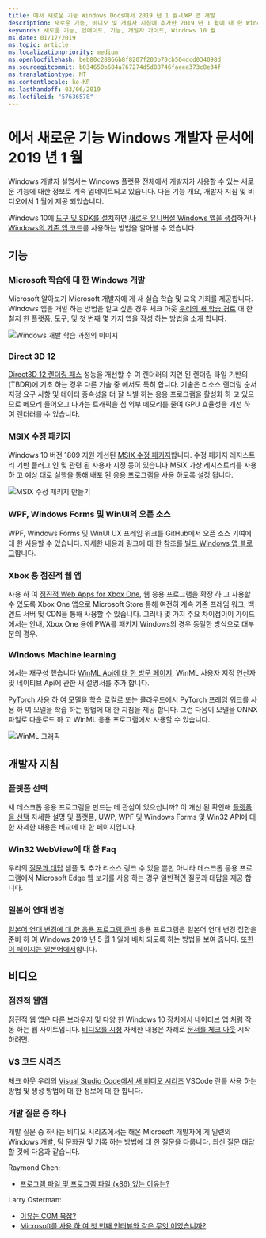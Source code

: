 ```yaml
---
title: 에서 새로운 기능 Windows Docs에서 2019 년 1 월-UWP 앱 개발
description: 새로운 기능, 비디오 및 개발자 지침에 추가한 2019 년 1 월에 대 한 Windows 10 개발자 설명서
keywords: 새로운 기능, 업데이트, 기능, 개발자 가이드, Windows 10 월
ms.date: 01/17/2019
ms.topic: article
ms.localizationpriority: medium
ms.openlocfilehash: beb80c28866b8f8207f203b70cb504dcd034098d
ms.sourcegitcommit: b034650b684a767274d5d88746faeea373c8e34f
ms.translationtype: MT
ms.contentlocale: ko-KR
ms.lasthandoff: 03/06/2019
ms.locfileid: "57636578"
---
```

# <a name="whats-new-in-the-windows-developer-docs-in-january-2019"></a>에서 새로운 기능 Windows 개발자 문서에 2019 년 1 월

Windows 개발자 설명서는 Windows 플랫폼 전체에서 개발자가 사용할 수 있는 새로운 기능에 대한 정보로 계속 업데이트되고 있습니다. 다음 기능 개요, 개발자 지침 및 비디오에서 1 월에 제공 되었습니다.

Windows 10에 [도구 및 SDK를 설치](https://go.microsoft.com/fwlink/?LinkId=821431)하면 [새로운 유니버설 Windows 앱을 생성](../get-started/create-uwp-apps.md)하거나 [Windows의 기존 앱 코드](../porting/index.md)를 사용하는 방법을 알아볼 수 있습니다.

## <a name="features"></a>기능

### <a name="windows-development-on-microsoft-learn"></a>Microsoft 학습에 대 한 Windows 개발

Microsoft 알아보기 Microsoft 개발자에 게 새 실습 학습 및 교육 기회를 제공합니다. Windows 앱을 개발 하는 방법을 알고 싶은 경우 체크 아웃 [우리의 새 학습 경로](https://docs.microsoft.com/learn/paths/develop-windows10-apps/) 대 한 철저 한 플랫폼, 도구, 및 첫 번째 몇 가지 앱을 작성 하는 방법을 소개 합니다.

![Windows 개발 학습 과정의 이미지](images/windows-learn.png)

### <a name="direct-3d-12"></a>Direct 3D 12

[Direct3D 12 렌더링 패스](/windows/desktop/direct3d12/direct3d-12-render-passes) 성능을 개선할 수 여 렌더러의 지연 된 렌더링 타일 기반의 (TBDR)에 기초 하는 경우 다른 기술 중 에서도 특히 합니다. 기술은 리소스 렌더링 순서 지정 요구 사항 및 데이터 종속성을 더 잘 식별 하는 응용 프로그램을 활성화 하 고 있으므로 메모리 들어오고 나가는 트래픽을 칩 외부 메모리를 줄여 GPU 효율성을 개선 하 여 렌더러를 수 있습니다.

### <a name="msix-modification-packages"></a>MSIX 수정 패키지

Windows 10 버전 1809 지원 개선된 [MSIX 수정 패키지](https://docs.microsoft.com/windows/msix/modification-package-1809-update)합니다. 수정 패키지 레지스트리 기반 플러그 인 및 관련 된 사용자 지정 등이 있습니다 MSIX 가상 레지스트리를 사용 하 고 예상 대로 실행을 통해 배포 된 응용 프로그램을 사용 하도록 설정 됩니다.

![MSIX 수정 패키지 만들기](images/msix-modification-package.png)

### <a name="open-source-of-wpf-windows-forms-and-winui"></a>WPF, Windows Forms 및 WinUI의 오픈 소스

WPF, Windows Forms 및 WinUI UX 프레임 워크를 GitHub에서 오픈 소스 기여에 대 한 사용할 수 있습니다. 자세한 내용과 링크에 대 한 참조를 [빌드 Windows 앱 블로그](https://blogs.windows.com/buildingapps/2018/12/04/announcing-open-source-of-wpf-windows-forms-and-winui-at-microsoft-connect-2018/#OKZjJs1VVTrMMtkL.97)합니다.

### <a name="progressive-web-apps-for-xbox"></a>Xbox 용 점진적 웹 앱

사용 하 여 [점진적 Web Apps for Xbox One](https://docs.microsoft.com/microsoft-edge/progressive-web-apps/xbox-considerations), 웹 응용 프로그램을 확장 하 고 사용할 수 있도록 Xbox One 앱으로 Microsoft Store 통해 여전히 계속 기존 프레임 워크, 백 엔드 서버 및 CDN을 통해 사용할 수 있습니다. 그러나 몇 가지 주요 차이점이이 가이드에서는 안내, Xbox One 용에 PWA를 패키지 Windows의 경우 동일한 방식으로 대부분의 경우.

### <a name="windows-machine-learning"></a>Windows Machine learning

에서는 재구성 했습니다 [WinML Api에 대 한 방문 페이지](https://docs.microsoft.com/windows/ai/api-reference), WinML 사용자 지정 연산자 및 네이티브 Api에 관한 새 설명서를 추가 합니다.

[PyTorch 사용 하 여 모델을 학습](https://docs.microsoft.com/windows/ai/train-model-pytorch) 로컬로 또는 클라우드에서 PyTorch 프레임 워크를 사용 하 여 모델을 학습 하는 방법에 대 한 지침을 제공 합니다. 그런 다음이 모델을 ONNX 파일로 다운로드 하 고 WinML 응용 프로그램에서 사용할 수 있습니다.

![WinML 그래픽](images/winml-graphic.png)

## <a name="developer-guidance"></a>개발자 지침

### <a name="choose-your-platform"></a>플랫폼 선택

새 데스크톱 응용 프로그램을 만드는 데 관심이 있으십니까? 이 개선 된 확인해 [플랫폼을 선택](https://docs.microsoft.com/windows/desktop/choose-your-technology) 자세한 설명 및 플랫폼, UWP, WPF 및 Windows Forms 및 Win32 API에 대 한 자세한 내용은 비교에 대 한 페이지입니다.

### <a name="faqs-on-win32-webview"></a>Win32 WebView에 대 한 Faq

우리의 [질문과 대답](https://docs.microsoft.com/windows/communitytoolkit/controls/wpf-winforms/webview#frequently-asked-questions-faqs) 샘플 및 추가 리소스 링크 수 있을 뿐만 아니라 데스크톱 응용 프로그램에서 Microsoft Edge 웹 보기를 사용 하는 경우 일반적인 질문과 대답을 제공 합니다.

### <a name="japanese-era-change"></a>일본어 연대 변경

[일본어 연대 변경에 대 한 응용 프로그램 준비](../design/globalizing/japanese-era-change.md) 응용 프로그램은 일본어 연대 변경 집합을 준비 하 여 Windows 2019 년 5 월 1 일에 배치 되도록 하는 방법을 보여 줍니다. [또한이 페이지는 일본어에서](https://docs.microsoft.com/ja-jp/windows/uwp/design/globalizing/japanese-era-change)합니다.

## <a name="videos"></a>비디오

### <a name="progressive-web-apps"></a>점진적 웹앱

점진적 웹 앱은 다른 브라우저 및 다양 한 Windows 10 장치에서 네이티브 앱 처럼 작동 하는 웹 사이트입니다. [비디오를 시청](https://youtu.be/ugAewC3308Y) 자세한 내용은 차례로 [문서를 체크 아웃](https://aka.ms/Windows-PWA) 시작 하려면.

### <a name="vs-code-series"></a>VS 코드 시리즈

체크 아웃 우리의 [Visual Studio Code에서 새 비디오 시리즈](https://www.youtube.com/playlist?list=PLlrxD0HtieHjQX77y-0sWH9IZBTmv1tTx) VSCode 란를 사용 하는 방법 및 생성 방법에 대 한 정보에 대 한 합니다.

### <a name="one-dev-question"></a>개발 질문 중 하나

개발 질문 중 하나는 비디오 시리즈에서는 해온 Microsoft 개발자에 게 일련의 Windows 개발, 팀 문화권 및 기록 하는 방법에 대 한 질문을 다룹니다. 최신 질문 대답할 것에 다음과 같습니다.

Raymond Chen:

* [프로그램 파일 및 프로그램 파일 (x86) 있는 이유는?](https://youtu.be/N7o9eJpFYco)

Larry Osterman:

* [이유는 COM 복잡?](https://youtu.be/-gkXAV-StVA )
* [Microsoft를 사용 하 여 첫 번째 인터뷰와 같은 무엇 이었습니까?](https://youtu.be/qRb6otsHG5c)

